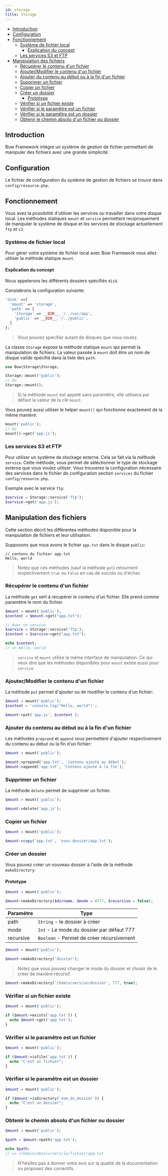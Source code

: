```yaml
---
id: storage
title: Storage
---
```


- [Introduction](#introduction)
- [Configuration](#configuration)
- [Fonctionnement](#fonctionnement)
  - [Système de fichier local](#système-de-fichier-local)
    - [Explication du concept](#explication-du-concept)
  - [Les services S3 et FTP](#les-services-s3-et-ftp)
- [Manipulation des fichiers](#manipulation-des-fichiers)
  - [Récupérer le contenu d'un fichier](#récupérer-le-contenu-dun-fichier)
  - [Ajouter/Modifier le contenu d'un fichier](#ajoutermodifier-le-contenu-dun-fichier)
  - [Ajouter du contenu au début ou à la fin d'un fichier](#ajouter-du-contenu-au-début-ou-à-la-fin-dun-fichier)
  - [Supprimer un fichier](#supprimer-un-fichier)
  - [Copier un fichier](#copier-un-fichier)
  - [Créer un dossier](#créer-un-dossier)
    - [Prototype](#prototype)
  - [Vérifier si un fichier existe](#vérifier-si-un-fichier-existe)
  - [Vérifier si le paramêtre est un fichier](#vérifier-si-le-paramêtre-est-un-fichier)
  - [Vérifier si le paramêtre est un dossier](#vérifier-si-le-paramêtre-est-un-dossier)
  - [Obtenir le chemin absolu d'un fichier ou dossier](#obtenir-le-chemin-absolu-dun-fichier-ou-dossier)

## Introduction

Bow Framework intègre un système de gestion de fichier permettant de manipuler des fichiers avec une grande simplicité.

## Configuration

Le fichier de configuration du système de gestion de fichiers se trouve dans `config/resource.php`.

## Fonctionnement

Vous avez la possibilité d'utiliser les services ou travailler dans votre disque local. Les méthodes statiques `mount` et `service` permettent reciproquement de manipuler le système de disque et les services de stockage actuellement `ftp` et `s3`.

### Système de fichier local

Pour gérer votre système de fichier local avec Bow Framework vous allez utiliser la méthode statique `mount`.

#### Explication du concept

Nous appelerons les différents dossiers spécifiés `disk`.

Considérons la configuration suivante:

```php
'disk' =>[
  'mount' => 'storage',
  'path' => [
    'storage' => __DIR__.'/../var/app',
    'public' => __DIR__.'/../public',
  ]
];
```

> Vous pouvez spécifier autant de disques que vous voulez.

La classe `Storage` expose la méthode statique `mount` qui permet la manipulation de fichiers. La valeur passée à `mount` doit être un nom de disque valide spécifié dans la liste des `path`.

```php
use Bow\Storage\Storage;

Storage::mount("public");
// Ou
Storage::mount();
```

> Si la méthode `mount` est appelé sans paramêtre, elle utilisera par défaut la valeur de la clé `mount`.

Vous pouvez aussi utiliser le helper `mount()` qui fonctionne exactement de la même manière:

```php
mount('public');
// Ou
mount()->get('app.js');
```

### Les services S3 et FTP

Pour utiliser un système de stockage externe. Cela se fait via la méthode `service`. Cette méthode, vous permet de séléctionner le type de stockage externe que vous voulez utiliser. Vous trouverez la configuration nécessaire des services dans le fichier de configuration section `services` du fichier `config/resource.php`.

Exemple avec le service `ftp`:

```php
$service = Storage::service('ftp');
$service->get('app.js');
```

## Manipulation des fichiers

Cette section décrit les différentes méthodes disponible pour la manipulation de fichiers et leur utilisation.

Supposons que nous avons le fichier `app.txt` dans le disque `public`:

```plain
// contenu du fichier app.txt
Hello, world
```

> Notez que ces méthodes (sauf la méthode `get`) retournent respectivement `true` ou `false` en cas de succès ou d'échec

### Récupérer le contenu d'un fichier

La méthode `get` sert à recupérer le contenu d'un fichier. Elle prend comme paramètre le nom du fichier.

```php
$mount = mount('public');
$content = $mount->get("app.txt");

// Avec un service
$service = Storage::service('ftp');
$content = $service->get("app.txt");

echo $content;
// => Hello, world
```

> `service` et `mount` utilise la même interface de manipulation. Ce qui veux dire que les méthodes disponibles pour `mount` existe aussi pour `service`.

### Ajouter/Modifier le contenu d'un fichier

La méthode `put` permet d'ajouter ou de modifier le contenu d'un fichier:

```php
$mount = mount('public');
$content = 'console.log("Hello, world")';

$mount->put('app.js', $content );
```

### Ajouter du contenu au début ou à la fin d'un fichier

Les méthodes `preprend` et `append` vous permettent d'ajouter respectivement du contenu au debut ou la fin d'un fichier:

```php
$mount = mount('public');

$mount->prepend('app.txt', 'Contenu ajouté au début');
$mount->append('app.txt', 'Contenu ajouté à la fin');
```

### Supprimer un fichier

La méthode `delete` permet de supprimer un fichier.

```php
$mount = mount('public');

$mount->delete('app.js');
```

### Copier un fichier

```php
$mount = mount('public');

$mount->copy('app.txt', 'sous-dossier/app.txt');
```

### Créer un dossier

Vous pouvez créer un nouveau dossier à l'aide de la méthode `makeDirectory`:

#### Prototype

```php
$mount = mount('public');

$mount->makeDirectory($dirname, $mode = 0777, $recursive = false);
```

| Paramètre | Type |
|----------|------|
| path | `String` - le dossier à créer |
| mode | `Int` - Le mode du dossier par défaut 777 |
| recursive | `Boolean` - Permet de créer récursivement |

```php
$mount = mount('public');

$mount->makeDirectory('dossier');
```

> Notez que vous pouvez changer le mode du dossier et choisir de le créer de manière récursif.

```php
$mount->makeDirectory('chemin/vers/un/dossier', 777, true);
```

### Vérifier si un fichier existe

```php
$mount = mount('public');

if ($mount->exists('app.txt')) {
  echo $mount->get('app.txt');
}
```

### Vérifier si le paramêtre est un fichier

```php
$mount = mount('public');

if ($mount->isFile('app.txt')) {
  echo "C'est un fichier";
}
```

### Vérifier si le paramêtre est un dossier

```php
$mount = mount('public');

if ($mount->isDirectory('nom_du_dossier')) {
  echo "C'est un dossier";
}
```

### Obtenir le chemin absolu d'un fichier ou dossier

```php
$mount = mount('public');

$path = $mount->path('app.txt');

echo $path;
// => /chemin/absolu/vers/le/fichier/app.txt
```

> N'hésitez pas à donner votre avis sur la qualité de la documentation ou proposez des correctifs.
